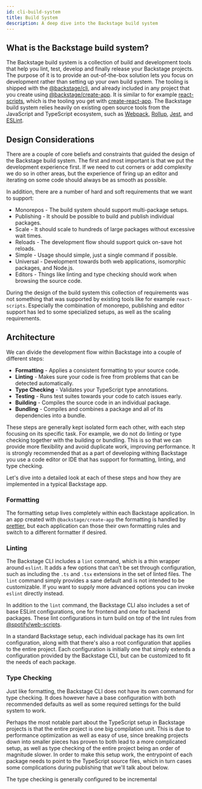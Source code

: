 ```yaml
---
id: cli-build-system
title: Build System
description: A deep dive into the Backstage build system
---
```


## What is the Backstage build system?

The Backstage build system is a collection of build and development tools that
help you lint, test, develop and finally release your Backstage projects. The
purpose of it is to provide an out-of-the-box solution lets you focus on
development rather than setting up your own build system. The tooling is shipped
with the [@backstage/cli](https://www.npmjs.com/package/@backstage/cli), and
already included in any project that you create using
[@backstage/create-app](https://www.npmjs.com/package/@backstage/create-app). It
is similar to for example
[react-scripts](https://www.npmjs.com/package/react-scripts), which is the
tooling you get with
[create-react-app](https://github.com/facebook/create-react-app). The Backstage
build system relies heavily on existing open source tools from the JavaScript
and TypeScript ecosystem, such as [Webpack](https://webpack.js.org/),
[Rollup](https://rollupjs.org/), [Jest](https://jestjs.io/), and
[ESLint](https://eslint.org/).

## Design Considerations

There are a couple of core beliefs and constraints that guided the design of the
Backstage build system. The first and most important is that we put the
development experience first. If we need to cut corners or add complexity we do
so in other areas, but the experience of firing up an editor and iterating on
some code should always be as smooth as possible.

In addition, there are a number of hard and soft requirements that we want to
support:

- Monorepos - The build system should support multi-package setups.
- Publishing - It should be possible to build and publish individual packages.
- Scale - It should scale to hundreds of large packages without excessive wait
  times.
- Reloads - The development flow should support quick on-save hot reloads.
- Simple - Usage should simple, just a single command if possible.
- Universal - Development towards both web applications, isomorphic packages,
  and Node.js.
- Editors - Things like linting and type checking should work when browsing the
  source code.

During the design of the build system this collection of requirements was not
something that was supported by existing tools like for example `react-scripts`.
Especially the combination of monorepo, publishing and editor support has led to
some specialized setups, as well as the scaling requirements.

## Architecture

We can divide the development flow within Backstage into a couple of different
steps:

- **Formatting** - Applies a consistent formatting to your source code.
- **Linting** - Makes sure your code is free from problems that can be detected
  automatically.
- **Type Checking** - Validates your TypeScript type annotations.
- **Testing** - Runs test suites towards your code to catch issues early.
- **Building** - Compiles the source code in an individual package.
- **Bundling** - Compiles and combines a package and all of its dependencies
  into a bundle.

These steps are generally kept isolated form each other, with each step focusing
on its specific task. For example, we do not do linting or type checking
together with the building or bundling. This is so that we can provide more
flexibility and avoid duplicate work, improving performance. It is strongly
recommended that as a part of developing withing Backstage you use a code editor
or IDE that has support for formatting, linting, and type checking.

Let's dive into a detailed look at each of these steps and how they are
implemented in a typical Backstage app.

### Formatting

The formatting setup lives completely within each Backstage application. In an
app created with `@backstage/create-app` the formatting is handled by
[prettier](https://prettier.io/), but each application can those their own
formatting rules and switch to a different formatter if desired.

### Linting

The Backstage CLI includes a `lint` command, which is a thin wrapper around
`eslint`. It adds a few options that can't be set through configuration, such as
including the `.ts` and `.tsx` extensions in the set of linted files. The `lint`
command simply provides a sane default and is not intended to be customizable.
If you want to supply more advanced options you can invoke `eslint` directly
instead.

In addition to the `lint` command, the Backstage CLI also includes a set of base
ESLint configurations, one for frontend and one for backend packages. These lint
configurations in turn build on top of the lint rules from
[@spotify/web-scripts](https://github.com/spotify/web-scripts).

In a standard Backstage setup, each individual package has its own lint
configuration, along with that there's also a root configuration that applies to
the entire project. Each configuration is initially one that simply extends a
configuration provided by the Backstage CLI, but can be customized to fit the
needs of each package.

### Type Checking

Just like formatting, the Backstage CLI does not have its own command for type
checking. It does however have a base configuration with both recommended
defaults as well as some required settings for the build system to work.

Perhaps the most notable part about the TypeScript setup in Backstage projects
is that the entire project is one big compilation unit. This is due to
performance optimization as well as easy of use, since breaking projects down
into smaller pieces has proven to both lead to a more complicated setup, as well
as type checking of the entire project being an order of magnitude slower. In
order to make this setup work, the entrypoint of each package needs to point to
the TypeScript source files, which in turn cases some complications during
publishing that we'll talk about below.

The type checking is generally configured to be incremental
